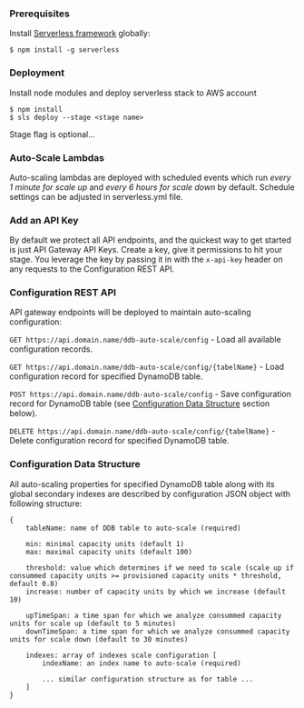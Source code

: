 ### Prerequisites

Install [Serverless framework](https://serverless.com/) globally:

`$ npm install -g serverless`

### Deployment

Install node modules and deploy serverless stack to AWS account

```
$ npm install
$ sls deploy --stage <stage name>
```

Stage flag is optional...

### Auto-Scale Lambdas

Auto-scaling lambdas are deployed with scheduled events which run *every 1 minute for scale up* and *every 6 hours for scale down* by default. Schedule settings can be adjusted in serverless.yml file.

### Add an API Key

By default we protect all API endpoints, and the quickest way to get started is just API Gateway API Keys. Create a key, give it permissions to hit your stage. You leverage the key by passing it in with the `x-api-key` header on any requests to the Configuration REST API.

### Configuration REST API

API gateway endpoints will be deployed to maintain auto-scaling configuration:

`GET https://api.domain.name/ddb-auto-scale/config` - Load all available configuration records.

`GET https://api.domain.name/ddb-auto-scale/config/{tabelName}` - Load configuration record for specified DynamoDB table.

`POST https://api.domain.name/ddb-auto-scale/config` - Save configuration record for DynamoDB table (see [Configuration Data Structure](#config) section below).

`DELETE https://api.domain.name/ddb-auto-scale/config/{tabelName}` - Delete configuration record for specified DynamoDB table.

### <a name="config"></a>Configuration Data Structure

All auto-scaling properties for specified DynamoDB table along with its global secondary indexes are described by configuration JSON object with following structure:

```
{
	tableName: name of DDB table to auto-scale (required)

	min: minimal capacity units (default 1)
	max: maximal capacity units (default 100)
	
	threshold: value which determines if we need to scale (scale up if consummed capacity units >= provisioned capacity units * threshold, default 0.8)
	increase: number of capacity units by which we increase (default 10)
	 
	upTimeSpan: a time span for which we analyze consummed capacity units for scale up (default to 5 minutes)
	downTimeSpan: a time span for which we analyze consummed capacity units for scale down (default to 30 minutes)
	
	indexes: array of indexes scale configuration [
		indexName: an index name to auto-scale (required)
		
		... similar configuration structure as for table ...
	]
}
```

